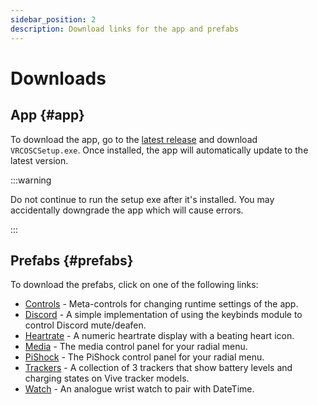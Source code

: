```yaml
---
sidebar_position: 2
description: Download links for the app and prefabs
---
```


# Downloads

## App {#app}
To download the app, go to the [latest release](https://github.com/VolcanicArts/VRCOSC/releases/latest) and download `VRCOSCSetup.exe`.
Once installed, the app will automatically update to the latest version.

:::warning

Do not continue to run the setup exe after it's installed. You may accidentally downgrade the app which will cause errors.

:::

## Prefabs {#prefabs}
To download the prefabs, click on one of the following links:
- [Controls](/prefabs/VRCOSC-Controls.unitypackage) - Meta-controls for changing runtime settings of the app.
- [Discord](/prefabs/VRCOSC-Discord.unitypackage) - A simple implementation of using the keybinds module to control Discord mute/deafen.
- [Heartrate](/prefabs/VRCOSC-Heartrate.unitypackage) - A numeric heartrate display with a beating heart icon.
- [Media](/prefabs/VRCOSC-Media.unitypackage) - The media control panel for your radial menu.
- [PiShock](/prefabs/VRCOSC-PiShock.unitypackage) - The PiShock control panel for your radial menu.
- [Trackers](/prefabs/VRCOSC-Trackers.unitypackage) - A collection of 3 trackers that show battery levels and charging states on Vive tracker models.
- [Watch](/prefabs/VRCOSC-Watch.unitypackage) - An analogue wrist watch to pair with DateTime.

